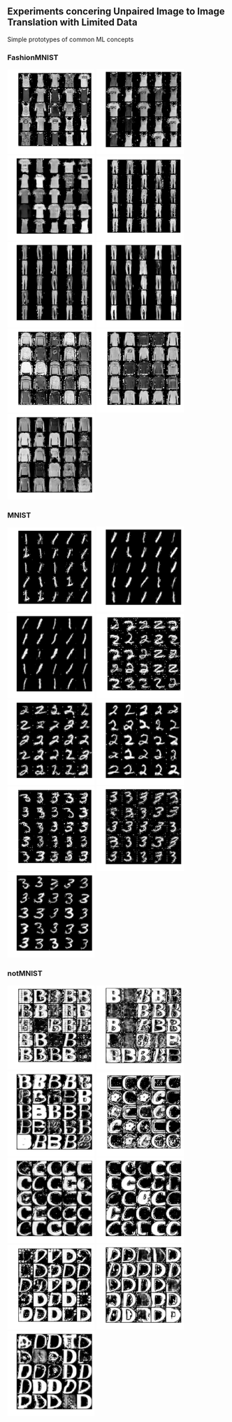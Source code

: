 ## Experiments concering Unpaired Image to Image Translation with Limited Data
Simple prototypes of common ML concepts

### FashionMNIST
<img src="./plots/FashionMNIST_0_10_1000.png" alt="FashionMNIST 10 instances" width="200px"/>
<img src="./plots/FashionMNIST_0_100_1000.png" alt="FashionMNIST 100 instances" width="200px"/>
<img src="./plots/FashionMNIST_0_1000_20.png" alt="FashionMNIST 1000 instances" width="200px"/> 

<img src="./plots/FashionMNIST_1_10_1000.png" alt="FashionMNIST 10 instances" width="200px"/>
<img src="./plots/FashionMNIST_1_100_1000.png" alt="FashionMNIST 100 instances" width="200px"/>
<img src="./plots/FashionMNIST_1_1000_20.png" alt="FashionMNIST 1000 instances" width="200px"/> 

<img src="./plots/FashionMNIST_2_10_1000.png" alt="FashionMNIST 10 instances" width="200px"/>
<img src="./plots/FashionMNIST_2_100_1000.png" alt="FashionMNIST 100 instances" width="200px"/> 
<img src="./plots/FashionMNIST_2_1000_20.png" alt="FashionMNIST 1000 instances" width="200px"/>


### MNIST


<img src="./plots/MNIST_1_10_1000.png" alt="MNIST 10 instances" width="200px"/>
<img src="./plots/MNIST_1_100_100.png" alt="MNIST 100 instances" width="200px"/>
<img src="./plots/MNIST_1_1000_20.png" alt="MNIST 1000 instances" width="200px"/>

<img src="./plots/MNIST_2_10_1000.png" alt="MNIST 10 instances" width="200px"/>
<img src="./plots/MNIST_2_100_100.png" alt="MNIST 100 instances" width="200px"/>
<img src="./plots/MNIST_2_1000_20.png" alt="MNIST 1000 instances" width="200px"/>

<img src="./plots/MNIST_3_10_1000.png" alt="MNIST 10 instances" width="200px"/>
<img src="./plots/MNIST_3_100_100.png" alt="MNIST 100 instances" width="200px"/>
<img src="./plots/MNIST_3_1000_20.png" alt="MNIST 1000 instances" width="200px"/>


### notMNIST


<img src="./plots/notMNIST_1_10_1000.png" alt="notMNIST 10 instances" width="200px"/>
<img src="./plots/notMNIST_1_100_100.png" alt="notMNIST 100 instances" width="200px"/>
<img src="./plots/notMNIST_1_1000_20.png" alt="notMNIST 1000 instances" width="200px"/>

<img src="./plots/notMNIST_2_10_1000.png" alt="notMNIST 10 instances" width="200px"/>
<img src="./plots/notMNIST_2_100_100.png" alt="notMNIST 100 instances" width="200px"/>
<img src="./plots/notMNIST_2_1000_20.png" alt="notMNIST 1000 instances" width="200px"/>

<img src="./plots/notMNIST_3_10_1000.png" alt="notMNIST 10 instances" width="200px"/>
<img src="./plots/notMNIST_3_100_100.png" alt="notMNIST 100 instances" width="200px"/>
<img src="./plots/notMNIST_3_1000_20.png" alt="notMNIST 1000 instances" width="200px"/>







